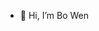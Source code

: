 - 👋 Hi, I’m Bo Wen

<!---
wenb1/wenb1 is a ✨ special ✨ repository because its `README.md` (this file) appears on your GitHub profile.
You can click the Preview link to take a look at your changes.
--->
